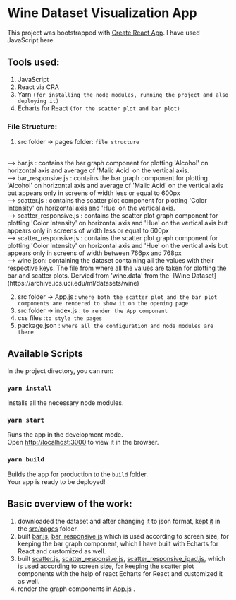 # Wine Dataset Visualization App

This project was bootstrapped with [Create React App](https://github.com/facebook/create-react-app).
I have used JavaScript here.

## Tools used:

1. JavaScript
2. React via CRA
3. Yarn `(for installing the node modules, running the project and also deploying it)`
4. Echarts for React `(for the scatter plot and bar plot)`

### File Structure:

1. src folder -> pages folder:
`file structure`
<br>
--> bar.js : contains the bar graph component for plotting 'Alcohol' on horizontal axis and average of 'Malic Acid' on the vertical axis.
<br>
--> bar_responsive.js : contains the bar graph component for plotting 'Alcohol' on horizontal axis and average of 'Malic Acid' on the vertical axis but appears only in screens of width less or equal to 600px
<br>
--> scatter.js : contains the scatter plot component for plotting 'Color Intensity' on horizontal axis and 'Hue' on the vertical axis. 
<br>
--> scatter_responsive.js : contains the scatter plot graph component for plotting 'Color Intensity' on horizontal axis and 'Hue' on the vertical axis but appears only in screens of width less or equal to 600px
<br>
--> scatter_responsive.js : contains the scatter plot graph component for plotting 'Color Intensity' on horizontal axis and 'Hue' on the vertical axis but appears only in screens of width between 766px and 768px
<br>
--> wine.json: containing the dataset containing all the values with their respective keys. The file from where all the values are taken for plotting the bar and scatter plots. Dervied from 'wine.data' from the` [Wine Dataset](https://archive.ics.uci.edu/ml/datasets/wine)

2. src folder -> App.js : `where both the scatter plot and the bar plot components are rendered to show it on the opening page`
3. src folder -> index.js : `to render the App component`
4. css files :`to style the pages`
5. package.json : `where all the configuration and node modules are there`



## Available Scripts

In the project directory, you can run:

### `yarn install`

Installs all the necessary node modules.
### `yarn start`

Runs the app in the development mode.\
Open [http://localhost:3000](http://localhost:3000) to view it in the browser.

### `yarn build`

Builds the app for production to the `build` folder.\
Your app is ready to be deployed!

## Basic overview of the work:
1. downloaded the dataset and after changing it to json format, kept [it](src\pages\wine.json) in the [src/pages](src\pages) folder.
2. built [bar.js](src\pages\bar.js), [bar_responsive.js](src\pages\bar_responsive.js) which is used according to screen size, for keeping the bar graph component, which I have built with Echarts for React and customized as well.
3. built [scatter.js](src\pages\scatter.js), [scatter_responsive.js](src\pages\scatter_responsive.js), [scatter_responsive_ipad.js](src\pages\scatter_responsive_ipad.js), which is used according to screen size, for keeping the scatter plot components with the help of react Echarts for React and customized it as well.
4. render the graph components in [App.js](src\App.js) . 